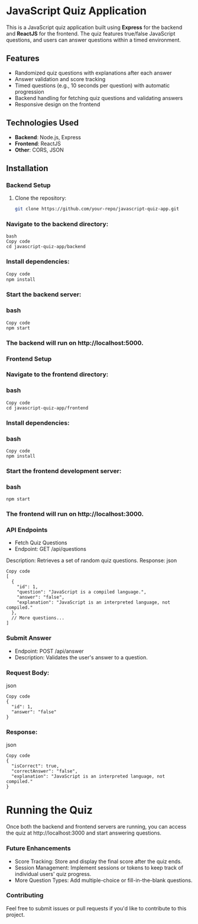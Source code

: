 # JavaScript Quiz Application

This is a JavaScript quiz application built using **Express** for the backend and **ReactJS** for the frontend. The quiz features true/false JavaScript questions, and users can answer questions within a timed environment.

## Features

- Randomized quiz questions with explanations after each answer
- Answer validation and score tracking
- Timed questions (e.g., 10 seconds per question) with automatic progression
- Backend handling for fetching quiz questions and validating answers
- Responsive design on the frontend

## Technologies Used

- **Backend**: Node.js, Express
- **Frontend**: ReactJS
- **Other**: CORS, JSON

## Installation

### Backend Setup

1. Clone the repository:

   ```bash
   git clone https://github.com/your-repo/javascript-quiz-app.git


### Navigate to the backend directory:
```
bash
Copy code
cd javascript-quiz-app/backend
```

### Install dependencies:

``` bash
Copy code
npm install
```

### Start the backend server:

### bash
```
Copy code
npm start
```
### The backend will run on http://localhost:5000.

### Frontend Setup
### Navigate to the frontend directory:

### bash
```
Copy code
cd javascript-quiz-app/frontend
```
### Install dependencies:

### bash
```
Copy code
npm install
```
### Start the frontend development server:

### bash
```Copy code
npm start
```
### The frontend will run on http://localhost:3000.

### API Endpoints

- Fetch Quiz Questions
- Endpoint: GET /api/questions

Description: Retrieves a set of random quiz questions.
Response:
 json
```
Copy code
[
  {
    "id": 1,
    "question": "JavaScript is a compiled language.",
    "answer": "false",
    "explanation": "JavaScript is an interpreted language, not compiled."
  },
  // More questions...
]
```
### Submit Answer

- Endpoint: POST /api/answer
- Description: Validates the user's answer to a question.

### Request Body:
json
````
Copy code
{
  "id": 1,
  "answer": "false"
}
````
### Response:
json
````
Copy code
{
  "isCorrect": true,
  "correctAnswer": "false",
  "explanation": "JavaScript is an interpreted language, not compiled."
}
````
# Running the Quiz
Once both the backend and frontend servers are running, you can access the quiz at http://localhost:3000 and start answering questions.

### Future Enhancements

- Score Tracking: Store and display the final score after the quiz ends.
- Session Management: Implement sessions or tokens to keep track of individual users' quiz progress.
- More Question Types: Add multiple-choice or fill-in-the-blank questions.

### Contributing
Feel free to submit issues or pull requests if you'd like to contribute to this project.
